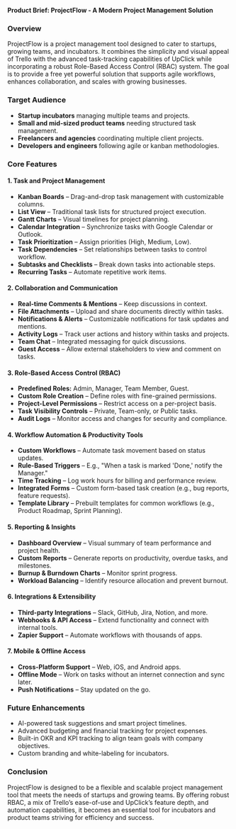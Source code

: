 **Product Brief: ProjectFlow - A Modern Project Management Solution**

### **Overview**

ProjectFlow is a project management tool designed to cater to startups, growing teams, and incubators. It combines the simplicity and visual appeal of Trello with the advanced task-tracking capabilities of UpClick while incorporating a robust Role-Based Access Control (RBAC) system. The goal is to provide a free yet powerful solution that supports agile workflows, enhances collaboration, and scales with growing businesses.

### **Target Audience**

- **Startup incubators** managing multiple teams and projects.
- **Small and mid-sized product teams** needing structured task management.
- **Freelancers and agencies** coordinating multiple client projects.
- **Developers and engineers** following agile or kanban methodologies.

### **Core Features**

#### **1. Task and Project Management**

- **Kanban Boards** – Drag-and-drop task management with customizable columns.
- **List View** – Traditional task lists for structured project execution.
- **Gantt Charts** – Visual timelines for project planning.
- **Calendar Integration** – Synchronize tasks with Google Calendar or Outlook.
- **Task Prioritization** – Assign priorities (High, Medium, Low).
- **Task Dependencies** – Set relationships between tasks to control workflow.
- **Subtasks and Checklists** – Break down tasks into actionable steps.
- **Recurring Tasks** – Automate repetitive work items.

#### **2. Collaboration and Communication**

- **Real-time Comments & Mentions** – Keep discussions in context.
- **File Attachments** – Upload and share documents directly within tasks.
- **Notifications & Alerts** – Customizable notifications for task updates and mentions.
- **Activity Logs** – Track user actions and history within tasks and projects.
- **Team Chat** – Integrated messaging for quick discussions.
- **Guest Access** – Allow external stakeholders to view and comment on tasks.

#### **3. Role-Based Access Control (RBAC)**

- **Predefined Roles:** Admin, Manager, Team Member, Guest.
- **Custom Role Creation** – Define roles with fine-grained permissions.
- **Project-Level Permissions** – Restrict access on a per-project basis.
- **Task Visibility Controls** – Private, Team-only, or Public tasks.
- **Audit Logs** – Monitor access and changes for security and compliance.

#### **4. Workflow Automation & Productivity Tools**

- **Custom Workflows** – Automate task movement based on status updates.
- **Rule-Based Triggers** – E.g., "When a task is marked 'Done,' notify the Manager."
- **Time Tracking** – Log work hours for billing and performance review.
- **Integrated Forms** – Custom form-based task creation (e.g., bug reports, feature requests).
- **Template Library** – Prebuilt templates for common workflows (e.g., Product Roadmap, Sprint Planning).

#### **5. Reporting & Insights**

- **Dashboard Overview** – Visual summary of team performance and project health.
- **Custom Reports** – Generate reports on productivity, overdue tasks, and milestones.
- **Burnup & Burndown Charts** – Monitor sprint progress.
- **Workload Balancing** – Identify resource allocation and prevent burnout.

#### **6. Integrations & Extensibility**

- **Third-party Integrations** – Slack, GitHub, Jira, Notion, and more.
- **Webhooks & API Access** – Extend functionality and connect with internal tools.
- **Zapier Support** – Automate workflows with thousands of apps.

#### **7. Mobile & Offline Access**

- **Cross-Platform Support** – Web, iOS, and Android apps.
- **Offline Mode** – Work on tasks without an internet connection and sync later.
- **Push Notifications** – Stay updated on the go.

### **Future Enhancements**

- AI-powered task suggestions and smart project timelines.
- Advanced budgeting and financial tracking for project expenses.
- Built-in OKR and KPI tracking to align team goals with company objectives.
- Custom branding and white-labeling for incubators.

### **Conclusion**

ProjectFlow is designed to be a flexible and scalable project management tool that meets the needs of startups and growing teams. By offering robust RBAC, a mix of Trello’s ease-of-use and UpClick’s feature depth, and automation capabilities, it becomes an essential tool for incubators and product teams striving for efficiency and success.
